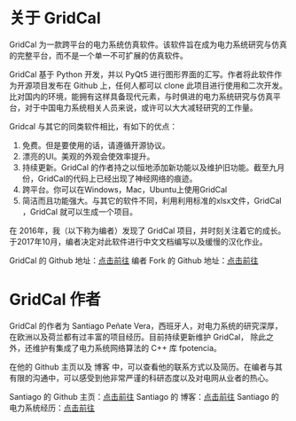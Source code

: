 # 关于 GridCal

GridCal 为一款跨平台的电力系统仿真软件。该软件旨在成为电力系统研究与仿真的完整平台，而不是一个单一不可扩展的仿真软件。

GridCal 基于 Python 开发，并以 PyQt5 进行图形界面的汇写。作者将此软件作为开源项目发布在 Github 上，任何人都可以 clone 此项目进行使用和二次开发。比对国内的环境，能拥有这样具备现代元素，与时俱进的电力系统研究与仿真平台，对于中国电力系统相关人员来说，或许可以大大减轻研究的工作量。

Gridcal 与其它的同类软件相比，有如下的优点：

1. 免费。但是要使用的话，请遵循开源协议。
2. 漂亮的UI。美观的外观会使效率提升。
3. 持续更新。GridCal 的作者持之以恒地添加新功能以及维护旧功能。截至九月份，GridCal的代码上已经出现了神经网络的痕迹。
4. 跨平台。你可以在Windows，Mac，Ubuntu上使用GridCal
5. 简洁而且功能强大。与其它的软件不同，利用利用标准的xlsx文件，GridCal ，GridCal 就可以生成一个项目。

在 2016年，我（以下称为编者）发现了 GridCal 项目，并时刻关注着它的成长。于2017年10月，编者决定对此软件进行中文文档编写以及缓慢的汉化作业。

GridCal 的 Github 地址：[点击前往](https://github.com/SanPen/GridCal)
编者 Fork 的 Github 地址：[点击前往](https://github.com/fxt0706/GridCal)

# GridCal 作者

GridCal 的作者为 Santiago Peñate Vera，西班牙人，对电力系统的研究深厚，在欧洲以及荷兰都有过丰富的项目经历。目前持续更新维护 GridCal， 除此之外，还维护有集成了电力系统网络算法的 C++ 库 fpotencia。

在他的 Github 主页以及 博客 中，可以查看他的联系方式以及简历。在编者与其有限的沟通中，可以感受到他非常严谨的科研态度以及对电网从业者的热心。

Santiago 的 Github 主页：[点击前往](https://github.com/SanPen)
Santiago 的 博客：[点击前往](https://sanpv.com/)
Santiago 的 电力系统经历：[点击前往](https://sanpv.com/portfolio-2/)
